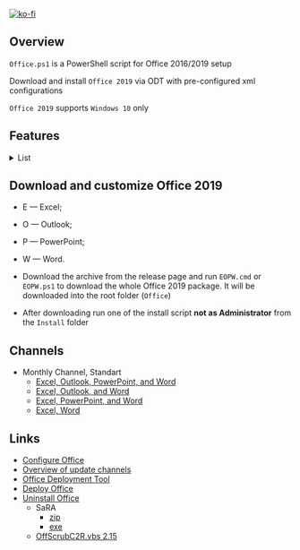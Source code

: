 [![ko-fi](https://www.ko-fi.com/img/githubbutton_sm.svg)](https://ko-fi.com/Q5Q51QUJC)

## Overview

`Office.ps1` is a PowerShell script for Office 2016/2019 setup

Download and install `Office 2019` via ODT with pre-configured xml configurations

`Office 2019` supports `Windows 10` only

## Features

<details>
  <summary>List</summary>

 * General
  * Remove diagnostics tracking scheduled tasks
  * Do not send additional diagnostic and usage data to Microsoft
  * Disable LinkedIn features in Office applications
  * Turn off the cloud features
  * Turn on Touch/Mouse Mode

* Word
  * Do not show the Start screen when application starts
  * Do not open e-mail attachments and other uneditable files in reading view
  * Disable Protected View for files originating from the Internet
  * Disable Protected View for files located in potentially unsafe locations
  * Disable Protected View for Outlook attachments
  * Show the ruler
  * Save AutoRecover information every 3 minutes
  * Enable the "Draw" tab
  * Enable the "Developer" tab
  * Remove Adobe Acrobat Pro DC COM Add-ins

* Excel
  * Do not show the Start screen when application starts
  * Disable Protected View for files originating from the Internet
  * Disable Protected View for files located in potentially unsafe locations
  * Disable Protected View for Outlook attachments
  * Save AutoRecover information every 3 minutes
  * Enable the "Draw" tab
  * Enable the "Developer" tab
</details>
 
## Download and customize Office 2019

* E — Excel;
* O — Outlook;
* P — PowerPoint;
* W — Word.

* Download the archive from the release page and run `EOPW.cmd` or `EOPW.ps1` to download the whole Office 2019 package. It will be downloaded into the root folder (`Office`)
* After downloading run one of the install script **not as Administrator** from the `Install` folder

## Channels

* Monthly Channel, Standart
  * [Excel, Outlook, PowerPoint, and Word](https://github.com/farag2/Office/blob/master/XML/Download/EOPW.xml)
  * [Excel, Outlook, and Word](https://github.com/farag2/Office/blob/master/XML/Download/EOW.xml)
  * [Excel, PowerPoint, and Word](https://github.com/farag2/Office/blob/master/XML/Download/EPW.xml)
  * [Excel, Word](https://github.com/farag2/Office/blob/master/XML/Download/EW.xml)

## Links

* [Configure Office](https://config.office.com/deploymentsettings)
* [Overview of update channels](https://docs.microsoft.com/ru-ru/DeployOffice/overview-of-update-channels-for-office-365-proplus)
* [Office Deployment Tool](https://www.microsoft.com/en-us/download/details.aspx?id=49117)
* [Deploy Office](https://docs.microsoft.com/en-us/deployoffice/reference-articles-for-deploying-office-365-proplus)
* [Uninstall Office](https://support.microsoft.com/help/4027149)
  * SaRA
    * [zip](https://www.microsoft.com/en-us/download/100607)
    * [exe](https://aka.ms/SaRASetup)
  * [OffScrubC2R.vbs 2.15](https://github.com/farag2/Office/blob/master/Office%20Uninstall)
